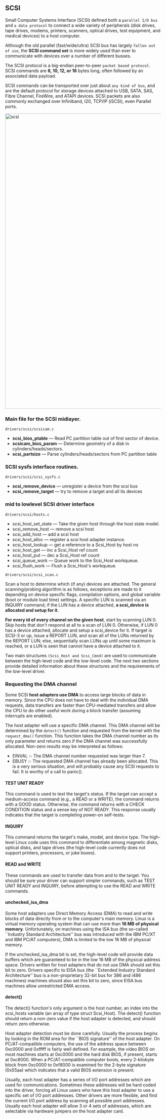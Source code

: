 ## SCSI 
Small Computer Systems Interface (SCSI) defined both a `parallel I/O bus` and `a data protocol` to connect a wide variety of peripherals 
(disk drives, tape drives, modems, printers, scanners, optical drives, test equipment, and medical devices) to a host computer.

Although the old parallel (fast/wide/ultra) SCSI bus has largely `fallen out of use`, the **SCSI command set** is more widely used than ever to communicate with devices over a number of different busses.

The SCSI protocol is a big-endian peer-to-peer `packet based protocol`. SCSI commands are **6, 10, 12, or 16** bytes long, often followed by an associated data payload.

SCSI commands can be transported over just about `any kind of bus`, and are the default protocol for storage devices attached to USB, SATA, SAS, Fibre Channel, FireWire, and ATAPI devices. SCSI packets are also commonly exchanged over Infiniband, I20, TCP/IP (iSCSI), even Parallel ports.

<img width="957" alt="scsi" src="https://github.com/user-attachments/assets/0f3b1929-fb6c-4c6f-bebe-1b4ae55a881c">

### Main file for the SCSI midlayer.

`drivers/scsi/scsicam.c`
- **scsi_bios_ptable** — Read PC partition table out of first sector of device.
- **scsicam_bios_param** — Determine geometry of a disk in cylinders/heads/sectors.
- **scsi_partsize** — Parse cylinders/heads/sectors from PC partition table

### SCSI sysfs interface routines.
`drivers/scsi/scsi_sysfs.c`
- **scsi_remove_device** — unregister a device from the scsi bus
- **scsi_remove_target** — try to remove a target and all its devices

### mid to lowlevel SCSI driver interface
`drivers/scsi/hosts.c`
- scsi_host_set_state — Take the given host through the host state model.
- scsi_remove_host — remove a scsi host
- scsi_add_host — add a scsi host
- scsi_host_alloc — register a scsi host adapter instance.
- scsi_host_lookup — get a reference to a Scsi_Host by host no
- scsi_host_get — inc a Scsi_Host ref count
- scsi_host_put — dec a Scsi_Host ref count
- scsi_queue_work — Queue work to the Scsi_Host workqueue.
- scsi_flush_work — Flush a Scsi_Host's workqueue.

`drivers/scsi/scsi_scan.c`

Scan a host to determine which (if any) devices are attached. The general scanning/probing algorithm is as follows, exceptions are made to it depending on device specific flags, compilation options, and global variable (boot or module load time) settings. A specific LUN is scanned via an INQUIRY command; if the LUN has a device attached, **a scsi_device is allocated and setup for it**. 

**For every id of every channel on the given host**, start by scanning LUN 0. Skip hosts that don't respond at all to a scan of LUN 0. Otherwise, if LUN 0 has a device attached, allocate and setup a scsi_device for it. If target is SCSI-3 or up, issue a REPORT LUN, and scan all of the LUNs returned by the REPORT LUN; else, sequentially scan LUNs up until some maximum is reached, or a LUN is seen that cannot have a device attached to it.


Two main structures `(Scsi_Host and Scsi_Cmnd)` are used to communicate between the high-level code and the low-level code. The next two sections provide detailed information about these structures and the requirements of the low-level driver.

### Requesting the DMA channel
Some SCSI **host adapters use DMA** to access large blocks of data in memory. Since the CPU does not have to deal with the individual DMA requests, data transfers are faster than CPU-mediated transfers and allow the CPU to do other useful work during a block transfer (assuming interrupts are enabled).

The host adapter will use a specific DMA channel. This DMA channel will be determined by the `detect()` function and requested from the kernel with the `request_dma()` function. This function takes the DMA channel number as its only parameter and returns zero if the DMA channel was successfully allocated. Non-zero results may be interpreted as follows:

- EINVAL :-
The DMA channel number requested was larger than 7.
- EBUSY :-
The requested DMA channel has already been allocated. This is a very serious situation, and will probably cause any SCSI requests to fail. It is worthy of a call to panic().

#### TEST UNIT READY
This command is used to test the target's status. If the target can accept a medium-access command (e.g., a READ or a WRITE), the command returns with a GOOD status. Otherwise, the command returns with a CHECK CONDITION status and a sense key of NOT READY. This response usually indicates that the target is completing power-on self-tests.
#### INQUIRY
This command returns the target's make, model, and device type. The high-level Linux code uses this command to differentiate among magnetic disks, optical disks, and tape drives (the high-level code currently does not support printers, processors, or juke boxes).
#### READ and WRITE
These commands are used to transfer data from and to the target. You should be sure your driver can support simpler commands, such as TEST UNIT READY and INQUIRY, before attempting to use the READ and WRITE commands.

#### unchecked_isa_dma
Some host adapters use Direct Memory Access (DMA) to read and write blocks of data directly from or to the computer's main memory. Linux is a virtual memory operating system that can use more than **16 MB of physical memory**. Unfortunately, on machines using the ISA bus (the so-called ``Industry Standard Architecture'' bus was introduced with the IBM PC/XT and IBM PC/AT computers), DMA is limited to the low 16 MB of physical memory.

If the unchecked_isa_dma bit is set, the high-level code will provide data buffers which are guaranteed to be in the low 16 MB of the physical address space. Drivers written for host adapters that do not use DMA should set this bit to zero. Drivers specific to EISA bus (the ``Extended Industry Standard Architecture'' bus is a non-proprietary 32-bit bus for 386 and i486 machines) machines should also set this bit to zero, since EISA bus machines allow unrestricted DMA access.

#### detect()
The detect() function's only argument is the host number, an index into the scsi_hosts variable (an array of type struct Scsi_Host). The detect() function should return a non-zero value if the host adapter is detected, and should return zero otherwise.

Host adapter detection must be done carefully. Usually the process begins by looking in the ROM area for the ``BIOS signature'' of the host adapter. On PC/AT-compatible computers, the use of the address space between 0xc0000 and 0xfffff is fairly well defined. For example, the video BIOS on most machines starts at 0xc0000 and the hard disk BIOS, if present, starts at 0xc8000. When a PC/AT-compatible computer boots, every 2-kilobyte block from 0xc0000 to 0xf8000 is examined for the 2-byte signature (0x55aa) which indicates that a valid BIOS extension is present.

Usually, each host adapter has a series of I/O port addresses which are used for communications. Sometimes these addresses will be hard coded into the driver, forcing all Linux users who have this host adapter to use a specific set of I/O port addresses. Other drivers are more flexible, and find the current I/O port address by scanning all possible port addresses. Usually each host adapter will allow 3 or 4 sets of addresses, which are selectable via hardware jumpers on the host adapter card.
